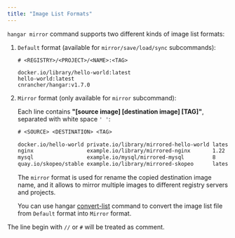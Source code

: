 ```yaml
---
title: "Image List Formats"
---
```


`hangar mirror` command supports two different kinds of image list formats:

1. `Default` format (available for `mirror/save/load/sync` subcommands):

    ```text title="Default format example"
    # <REGISTRY>/<PROJECT>/<NAME>:<TAG>

    docker.io/library/hello-world:latest
    hello-world:latest
    cnrancher/hangar:v1.7.0
    ```

1. `Mirror` format (only available for `mirror` subcommand):

    Each line contains **"[source image] [destination image] [TAG]"**, separated with white space `' '`:

    ```txt title="Mirror format example"
    # <SOURCE> <DESTINATION> <TAG>

    docker.io/hello-world private.io/library/mirrored-hello-world latest
    nginx                 example.io/library/mirrored-nginx       1.22
    mysql                 example.io/mysql/mirrored-mysql         8
    quay.io/skopeo/stable example.io/library/mirrored-skopeo      latest
    ```

    The `mirror` format is used for rename the copied destination image name,
    and it allows to mirror multiple images to different registry servers and projects.

    You can use hangar [convert-list](/docs/v1.8/advanced/convert-list) command to convert the image list file from `Default` format into `Mirror` format.

The line begin with `//` or `#` will be treated as comment.
